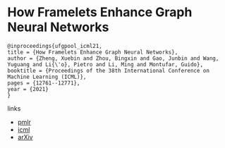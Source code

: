 # How Framelets Enhance Graph Neural Networks

```
@inproceedings{ufgpool_icml21,
title = {How Framelets Enhance Graph Neural Networks},
author = {Zheng, Xuebin and Zhou, Bingxin and Gao, Junbin and Wang, Yuguang and Li{\'o}, Pietro and Li, Ming and Montufar, Guido},
booktitle = {Proceedings of the 38th International Conference on Machine Learning (ICML)},
pages = {12761--12771},
year = {2021}
}
```

links
- [pmlr](http://proceedings.mlr.press/v139/zheng21c.html)
- [icml](https://icml.cc/virtual/2021/poster/8465)
- [arXiv](https://arxiv.org/abs/2102.06986)
